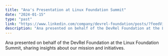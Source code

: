 ```yaml
---
title: "Ana's Presentation at Linux Foundation Summit"
date: "2024-01-15"
type: "past"
link: "https://www.linkedin.com/company/devrel-foundation/posts/?feedView=all"
description: "Ana presented on behalf of the DevRel Foundation at the Linux Foundation Summit, sharing insights about our mission and initiatives."
---
```


Ana presented on behalf of the DevRel Foundation at the Linux Foundation Summit, sharing insights about our mission and initiatives. 